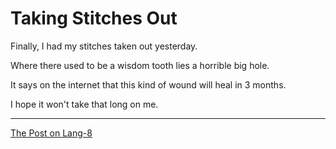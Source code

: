 # Taking Stitches Out

Finally, I had my stitches taken out yesterday.

Where there used to be a wisdom tooth lies a horrible big hole.

It says on the internet that this kind of wound will heal in 3 months.

I hope it won't take that long on me.

---

[The Post on Lang-8](http://lang-8.com/1358180/journals/321575163288794666600171013586633805409)
